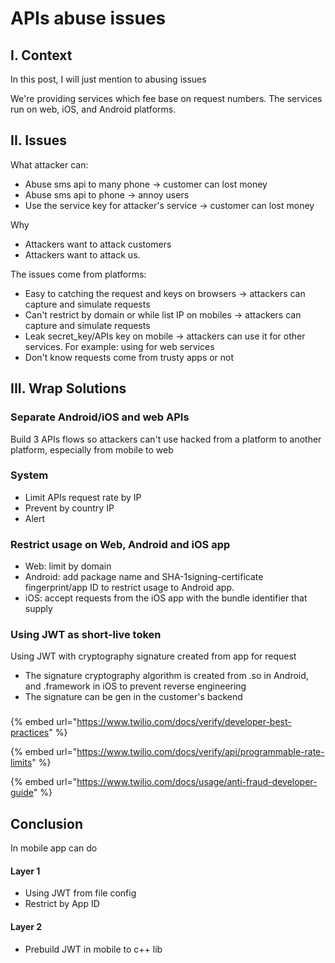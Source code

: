 # APIs abuse issues

## I. Context

In this post, I will just mention to abusing issues 

We're providing services which fee base on request numbers. The services run on web, iOS,  and Android platforms.

## II. Issues

What attacker can:

* Abuse sms api to many phone -&gt; customer can lost money
* Abuse sms api to phone -&gt; annoy users
* Use the service key for attacker's service -&gt; customer can lost money

Why 

* Attackers want to attack customers
* Attackers want to attack us.

The issues come from platforms:

* Easy to catching the request and keys on browsers -&gt; attackers can capture and simulate requests 
* Can't restrict by domain or while list IP on mobiles -&gt; attackers can capture and simulate requests 
* Leak secret\_key/APIs key on mobile -&gt; attackers can use it for other services. For example: using for web services
* Don't know requests come from trusty apps or not

## III. Wrap Solutions

### Separate Android/iOS and web APIs

Build 3 APIs flows so attackers can't use hacked from a platform to another platform, especially from mobile to web 

### System

* Limit APIs request rate by IP
* Prevent by country IP
* Alert  

### Restrict usage on Web, Android and iOS app

* Web: limit by domain
* Android: add package name and SHA-1signing-certificate fingerprint/app ID to restrict usage to  Android app.
* iOS: accept requests from the iOS app with the bundle identifier that supply

### Using JWT as short-live token

Using JWT with cryptography signature created from app for request

* The signature cryptography algorithm is created from .so in Android, and .framework in iOS to prevent reverse engineering
* The signature can be gen in the customer's backend

### 



{% embed url="https://www.twilio.com/docs/verify/developer-best-practices" %}

{% embed url="https://www.twilio.com/docs/verify/api/programmable-rate-limits" %}

{% embed url="https://www.twilio.com/docs/usage/anti-fraud-developer-guide" %}



## Conclusion

In mobile app can do

#### Layer 1

* Using JWT from file config
* Restrict by App ID 

#### Layer 2

* Prebuild JWT in mobile to c++ lib

